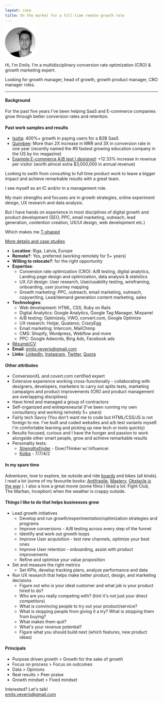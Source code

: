 ```yaml
---
layout: case
title: On the market for a full-time remote growth role
---
```


<img src="/images/ew2.jpg" alt="Emils Veveris" width="100"/>

Hi, I'm Emils. I'm a multidisciplinary conversion rate optimization (CRO) & growth marketing expert.

Looking for growth manager, head of growth, growth product manager, CRO manager roles.

----

#### Background 

For the past five years I've been helping SaaS and E-commerce companies grow through better conversion rates and retention. 


#### Past work samples and results

* [Isolta](https://www.emilsw.com/case-studies/isolta): 400%+ growth in paying users for a B2B SaaS
* [Quimbee](https://www.emilsw.com/case-studies/quimbee): More than 2X increase in MRR and 3X in conversion rate in one year (recently named the #9 fastest growing education company in the US by Inc magazine)
* [Example E-commerce A/B test I designed](https://www.emilsw.com/case-studies/theyconvert): +12.33% increase in revenue per visitor (worth almost extra $3,000,000 in annual revenue) 

Looking to swith from consulting to full time product work to leave a bigger impact and achieve remarkable results with a great team.

I see myself as an IC and/or in a management role. 

My main strengths and focuses are in growth strategies, online experiment design, UX research and data analysis. 

But I have hands on experience in most disciplines of digital growth and product development (SEO, PPC, email marketing, outreach, lead generation, contention creation, UX/UI design, web development etc.)

Which makes me [T-shaped](https://buffer.com/resources/t-shaped-marketer)


[More details and case studies](https://www.emilsw.com/case-studies/)

* **Location**: Riga, Latvia, Europe
* **Remote?**: Yes, preferred (working remotely for 5+ years)
* **Willing to relocate?**:  for the right opportunity
* **Expertise**: 
   * Conversion rate optimization (CRO): A/B testing, digital analytics, Landing page design and optimization, data analysis & statistics 
   * UX /UI design: User research, User/usability testing, wireframing, onboarding, user journey mapping
   * Growth marketing: PPC, outreach, email marketing, outreach, copywriting, Lead/demand generation content marketing, sales 
* **Technologies**: 
   * Web development: HTML, CSS, Ruby on Rails 
   * Digital Analytics: Google Analytics, Google Tag Manager, Mixpanel
   * A/B testing: Optimizely, VWO, convert.com, Google Optimize
   * UX research: Hotjar, Qualaroo, CrazyEgg
   * Email marketing: Intercom, MailChimp
   * CMS: Shopify, Wordpress, Webflow and more
   * PPC: Google Adwords, Bing Ads, Facebook ads
* [Résumé/CV](https://docs.google.com/document/d/1W3O258igaKLH_YiugduWW2WDcfIpJupGX9SxaTBYzsg/edit?usp=sharing) 
* **Email**: emils.veveris@gmail.com 
* **Links**: [LinkedIn](https://www.linkedin.com/in/emilsveveris/), [Instagram](https://www.instagram.com/emils_w/), [Twitter](https://twitter.com/emils_w), [Quora](https://www.quora.com/profile/Emils-Veveris)


#### Other attributes
* ConversionXL and covert.com certified expert
* Extensive experience working cross-functionally - collaborating with designers, developers, marketers to carry out splits tests, marketing campaigns and product improvements (CRO and product management are overlapping disciplines)
* Have hired and managed a group of contractors 
* Self-organized and entrepreneurial (I've been running my own consultancy and working remotely 5+ years)
* Fairly tech Savvy (You don't want me to code but HTML/CSS/JS is not foreign to me. I've built and coded websites and a/b test variants myself. I'm comfortable learning and picking up new tech or tools quickly)
* Results focused, curious and I have the hunger and passion to work alongside other smart people, grow and achieve remarkable results
* Personality tests:
   * [Strengthsfinder](https://drive.google.com/file/d/1HhfPPXNlv7SBxzYcYjPxbaL4VTqvQDZk/view?usp=sharing) - Doer/Thinker w/ Influencer 
   * [Kolbe](https://drive.google.com/file/d/11_s_WXvNgAVsitDN6W9XDvnZs4NWvATS/view?usp=sharing) - 7/7/4/2

#### In my spare time

Adventurer, love to explore, be outside and ride [boards](https://www.instagram.com/p/Bziwj1ihPri/) and bikes (all kinds). I read a lot (some of my favourite books: [Antifragile](https://www.amazon.com/Antifragile-Things-That-Disorder-Incerto/dp/0812979680), [Mastery](https://www.amazon.com/Mastery-Robert-Greene/dp/014312417X), [Obstacle is the way](https://www.amazon.com/Obstacle-Way-Timeless-Turning-Triumph/dp/1591846358) ). I also a love a great movie (some films I liked a lot: Fight Club, The Martian, Inception) when the weather is crappy outside.


#### Things I like to do that helps businesses grow 

* Lead growth initiatives  
   * Develop and run growth/experimentation/optimization strategies and programs 
   * Improve conversions - A/B testing across every step of the funnel
   * Identify and work out growth loops
   * Improve User acquisition - test new channels, optimize your best ones
   * Improve User retention - onboarding, assist with product improvements
   * Refine and optimise your value proposition
* Set and measure the right metrics
   * Set KPIs, develop tracking plans, analyze performance and data 
* Run UX research that helps make better product, design, and marketing decisions
   * Figure out who is your ideal customer and what job is your product hired to do?
   * Who are you really competing with? (hint it's not just your direct competitors)
   * What is convincing people to try out your product/service?
   * What is stopping people from giving it a try? What is stopping them from buying?
   * What makes them quit?
   * What's your revenue potential?
   * Figure what you should build next (which features, new product ideas)

#### Principals

* Purpose driven growth > Growth for the sake of growth
* Focus on process > Focus on outcomes
* Data > Opinions
* Real results > Peer praise
* Growth mindset > Fixed mindset


Interested? Let's talk!  
emils.veveris@gmail.com
